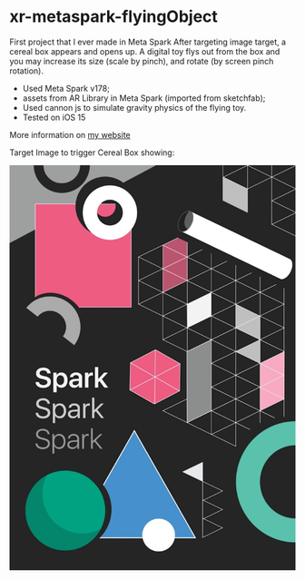 # xr-metaspark-flyingObject
First project that I ever made in Meta Spark 
After targeting image target, a cereal box appears and opens up. A digital toy flys out from the box and you may increase its size (scale by pinch), and rotate (by screen pinch rotation).

- Used Meta Spark v178;
- assets from AR Library in Meta Spark (imported from sketchfab);
- Used cannon js to simulate gravity physics of the flying toy. 
- Tested on iOS 15

More information on [my website](https://tiagomms.github.io/xr-portfolio/blog/xr-design-fellowship-module-10-assign/)

Target Image to trigger Cereal Box showing: 

![Target Image to trigger Meta Spark animation](./textures/SparkTargetPoster.jpg)
